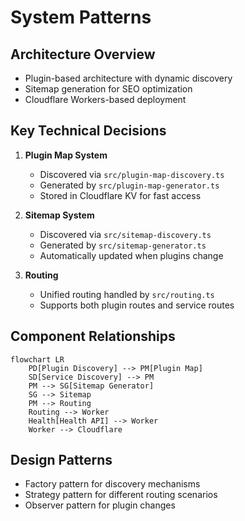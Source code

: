 # System Patterns

## Architecture Overview
- Plugin-based architecture with dynamic discovery
- Sitemap generation for SEO optimization
- Cloudflare Workers-based deployment

## Key Technical Decisions
1. **Plugin Map System**
   - Discovered via `src/plugin-map-discovery.ts`
   - Generated by `src/plugin-map-generator.ts`
   - Stored in Cloudflare KV for fast access

2. **Sitemap System**
   - Discovered via `src/sitemap-discovery.ts`
   - Generated by `src/sitemap-generator.ts`
   - Automatically updated when plugins change

3. **Routing**
   - Unified routing handled by `src/routing.ts`
   - Supports both plugin routes and service routes

## Component Relationships
```mermaid
flowchart LR
    PD[Plugin Discovery] --> PM[Plugin Map]
    SD[Service Discovery] --> PM
    PM --> SG[Sitemap Generator]
    SG --> Sitemap
    PM --> Routing
    Routing --> Worker
    Health[Health API] --> Worker
    Worker --> Cloudflare
```

## Design Patterns
- Factory pattern for discovery mechanisms
- Strategy pattern for different routing scenarios
- Observer pattern for plugin changes
